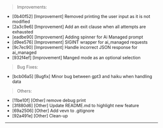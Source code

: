 > Improvements:
- [0b40f52] [Improvement] Removed printing the user input as it is not modified
- [2a3c9e6] [Improvement] Add an exit clause when all attempts are exhausted
- [eadbe90] [Improvement] Adding spinner for Ai Managed prompt
- [d9ee576] [Improvement] SIGINT wrapper for ai_managed requests
- [9c7ec90] [Improvement] Handle incorrect JSON response for ai_managed
- [932f4ef] [Improvement] Manged mode as an optional selection

> Bug Fixes:
- [bcb06a5] [Bugfix] Minor bug between gpt3 and haiku when handling data

> Others:
- [11be10f] [Other] remove debug print
- [3f880d6] [Other] Update README.md to highlight new feature
- [69a2506] [Other] Add vevn to .gitignore
- [92a491e] [Other] Clean-up


---
